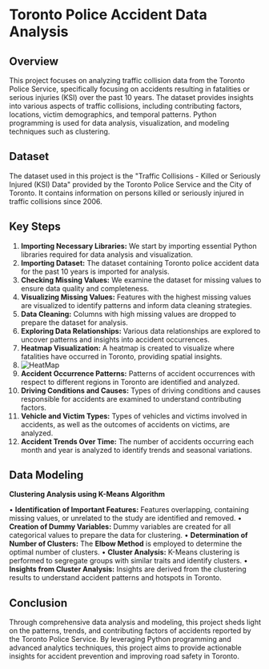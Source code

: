
# Toronto Police Accident Data Analysis




## Overview

This project focuses on analyzing traffic collision data from the Toronto Police Service, specifically focusing on accidents resulting in fatalities or serious injuries (KSI) over the past 10 years. The dataset provides insights into various aspects of traffic collisions, including contributing factors, locations, victim demographics, and temporal patterns. Python programming is used for data analysis, visualization, and modeling techniques such as clustering.
## Dataset
The dataset used in this project is the "Traffic Collisions - Killed or Seriously Injured (KSI) Data" provided by the Toronto Police Service and the City of Toronto. It contains information on persons killed or seriously injured in traffic collisions since 2006.
## Key Steps
1.	**Importing Necessary Libraries:** We start by importing essential Python libraries required for data analysis and visualization.
2.	**Importing Dataset:** The dataset containing Toronto police accident data for the past 10 years is imported for analysis.
3.	**Checking Missing Values:** We examine the dataset for missing values to ensure data quality and completeness.
4.	**Visualizing Missing Values:** Features with the highest missing values are visualized to identify patterns and inform data cleaning strategies.
5.	**Data Cleaning:** Columns with high missing values are dropped to prepare the dataset for analysis.
6.	**Exploring Data Relationships:** Various data relationships are explored to uncover patterns and insights into accident occurrences.
7.	**Heatmap Visualization:** A heatmap is created to visualize where fatalities have occurred in Toronto, providing spatial insights.
8.	![HeatMap](https://github.com/PatelJay3878/KSI_Data_Analysis/assets/73180853/5f32848d-cb0a-472a-8767-6c7c21914e1d)
9.	**Accident Occurrence Patterns:** Patterns of accident occurrences with respect to different regions in Toronto are identified and analyzed.
10.	**Driving Conditions and Causes:** Types of driving conditions and causes responsible for accidents are examined to understand contributing factors.
11.	**Vehicle and Victim Types:** Types of vehicles and victims involved in accidents, as well as the outcomes of accidents on victims, are analyzed.
12.	**Accident Trends Over Time:** The number of accidents occurring each month and year is analyzed to identify trends and seasonal variations.



## Data Modeling
**Clustering Analysis using K-Means Algorithm**

•	**Identification of Important Features:** Features overlapping, containing missing values, or unrelated to the study are identified and removed.
•	**Creation of Dummy Variables:** Dummy variables are created for all categorical values to prepare the data for clustering.
•	**Determination of Number of Clusters:** The **Elbow Method** is employed to determine the optimal number of clusters.
•	**Cluster Analysis:** K-Means clustering is performed to segregate groups with similar traits and identify clusters.
•	**Insights from Cluster Analysis:** Insights are derived from the clustering results to understand accident patterns and hotspots in Toronto.

## Conclusion
Through comprehensive data analysis and modeling, this project sheds light on the patterns, trends, and contributing factors of accidents reported by the Toronto Police Service. By leveraging Python programming and advanced analytics techniques, this project aims to provide actionable insights for accident prevention and improving road safety in Toronto.
